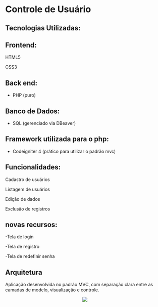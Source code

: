 # Controle  de Usuário

## Tecnologias Utilizadas:

## Frontend:
HTML5

CSS3

## Back end:
- PHP (puro)

## Banco de Dados:
- SQL (gerenciado via DBeaver)

## Framework utilizada para o php:
- Codeigniter 4 (prático para utilizar o padrão mvc)

## Funcionalidades:
Cadastro de usuários

Listagem de usuários

Edição de dados

Exclusão de registros

## novas recursos:
-Tela de login

-Tela de registro

-Tela de redefinir senha 

## Arquitetura
Aplicação desenvolvida no padrão MVC, com separação clara entre as camadas de modelo, visualização e controle.

<p align="center">
  <img src=https://i.pinimg.com/736x/4c/fd/e3/4cfde3b6faa8d0ccf8cb1ea6e62e70ea.jpg>
</p>



